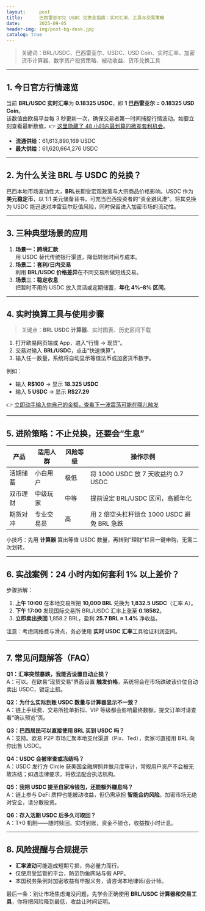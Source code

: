 ```yaml
---
layout:     post
title:      巴西雷亚尔兑 USDC 兑换全指南：实时汇率、工具与交易策略
date:       2025-09-05
header-img: img/post-bg-desk.jpg
catalog: true
---
```


> 关键词：BRL/USDC、巴西雷亚尔、USDC、USD Coin、实时汇率、加密货币计算器、数字资产投资策略、被动收益、货币兑换工具

---

## 1. 今日官方行情速览  
当前 **BRL/USDC 实时汇率**为 **0.18325 USDC**，即 **1 巴西雷亚尔 = 0.18325 USD Coin**。  
该数值由欧易平台每 3 秒更新一次，确保交易者第一时间捕捉行情波动。如要立刻查看最新数值，👉 [这里隐藏了 48 小时内最划算的微差套利机会](https://okxdog.com/)。

- **流通供给**：61,613,890,169 USDC  
- **最大供给**：61,620,664,276 USDC  

---

## 2. 为什么关注 BRL 与 USDC 的兑换？

巴西本地市场波动性大，**BRL**长期受宏观政策与大宗商品价格影响。USDC 作为 **美元稳定币**，以 1:1 美元储备背书，可充当巴西投资者的“资金避风港”。将其兑换为 USDC 能迅速对冲雷亚尔贬值风险，同时保留进入加密市场的流动性。

---

## 3. 三种典型场景的应用

1. **场景一：跨境汇款**  
   用 USDC 替代传统银行渠道，降低转账时间与成本。  
2. **场景二：套利/日内交易**  
   利用 **BRL/USDC 价格差异**在不同交易所做短线交易。  
3. **场景三：稳定收息**  
   把暂时不用的 USDC 放入灵活或定期储蓄，**年化 4%–8% 区间**。

---

## 4. 实时换算工具与使用步骤

> 关键点：**BRL USDC 计算器**、实时图表、历史区间下载

1. 打开欧易网页端或 App，进入“行情 → 现货”。  
2. 交易对输入 **BRL/USDC**，点击“快速换算”。  
3. 输入任一数量，系统将自动显示等值法币或加密货币数字。  

例如：  
- 输入 **R$100** → 显示 **18.325 USDC**  
- 输入 **5 USDC** → 显示 **R$27.29**  

👉 [立即动手输入你自己的金额，查看下一波震荡可能在哪儿触发](https://okxdog.com/)

---

## 5. 进阶策略：不止兑换，还要会“生息”

| 产品 | 适用人群 | 风险等级 | 操作示例 |
|------|----------|----------|----------|
| 活期储蓄 | 小白用户 | 极低 | 将 1000 USDC 放 7 天收益约 0.7 USDC |
| 双币理财 | 中级玩家 | 中等 | 提前设定 BRL/USDC 区间，高额年化 |
| 期货对冲 | 专业交易员 | 高 | 用 2 倍空头杠杆锁仓 1000 USDC 避免 BRL 急跌 |

小技巧：先用 **计算器** 算出等值 USDC 数量，再转到“理财”栏目一键申购，无需二次划转。

---

## 6. 实战案例：24 小时内如何套利 1% 以上差价？

步骤拆解：  
1. **上午 10:00** 在本地交易所把 **10,000 BRL** 兑换为 **1,832.5 USDC**（汇率 A）。  
2. **下午 17:00** 发现国际交易所 BRL/USDC 汇率上涨至 **0.18582**。  
3. **立即卖出换回** 1,858.2 BRL，盈利 **25.7 BRL ≈ 1.4%** 净收益。

注意：考虑网络费与滑点，务必使用 **实时 USDC 汇率**工具验证利润空间。

---

## 7. 常见问题解答（FAQ）

**Q1：汇率突然暴跌，我能否设置自动止损？**  
A：可以。在欧易“现货交易”界面设置 **触发价格**，系统将会在市场跌破该价位自动卖出 USDC，锁定止损。

**Q2：为什么实际到账 USDC 数量与计算器显示不一致？**  
A：链上手续费、交易所挂单折扣、VIP 等级都会影响最终数额，提交订单时请查看“确认预览”页。

**Q3：巴西居民可以直接使用 BRL 买到 USDC 吗？**  
A：支持。欧易 P2P 市场汇聚本地支付渠道（Pix、Ted），卖家可直接用 BRL 向你出售 USDC。

**Q4：USDC 会被审查或冻结吗？**  
A：USDC 发行方 Circle 获美国金融牌照并做月度审计，常规用户资产不会被无故冻结；如遇法律要求，将依法配合执法机构。

**Q5：我把 USDC 提至自家冷钱包，还能额外赚息吗？**  
A：链上参与 DeFi 质押也能被动收益，但仍需承担 **智能合约风险**。加密市场无绝对安全，请分散投资。

**Q6：存入活期 USDC 后多久可取回？**  
A：T+0 机制——随时赎回，实时到账，资金不锁仓，收益按小时计息。

---

## 8. 风险提醒与合规提示

- **汇率波动**可能造成短期亏损，务必量力而行。  
- 仅使用受监管的平台，防范钓鱼网站与假 APP。  
- 本国税务条例对加密收益有申报义务，请咨询本地律师/会计师。  

最后一条：别让市场焦虑淹没问题，先学会正确使用 **BRL/USDC 计算器和交易工具**，你将把风险降到最低，收益让时间证明。